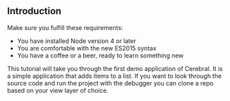 ## Introduction

Make sure you fulfill these requirements:

* You have installed Node version 4 or later
* You are comfortable with the new ES2015 syntax
* You have a coffee or a beer, ready to learn something new

This tutorial will take you through the first demo application of Cerebral. It is a simple application that adds items to a list. If you want to look through the source code and run the project with the debugger you can clone a repo based on your view layer of choice.
